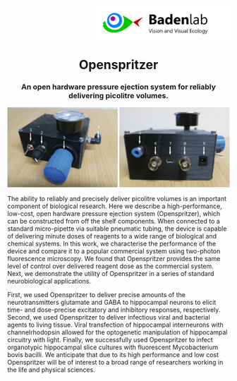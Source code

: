 <p align="right"><img src="https://github.com/BadenLab/Zebrafish-visual-space-model/blob/master/Images/Logo.png" width="300"/><h1 align="center">Openspritzer
</h1></p>
<h3 align="center">An open hardware pressure ejection system for reliably delivering picolitre volumes.
</h3><p align="center">
<img src="https://github.com/BadenLab/Openspritzer/blob/master/Images/Cover%20Picture.png" width="750"/>
</p>


The ability to reliably and precisely deliver picolitre volumes is an important component of biological
research. Here we describe a high-performance, low-cost, open hardware pressure ejection system
(Openspritzer), which can be constructed from off the shelf components.
When connected to a standard micro-pipette via suitable pneumatic tubing, the device is capable of
delivering minute doses of reagents to a wide range of biological and chemical systems. In this work,
we characterise the performance of the device and compare it to a popular commercial system using two-photon
fluorescence microscopy. We found that Openspritzer provides the same level of control over
delivered reagent dose as the commercial system. Next, we demonstrate the utility of Openspritzer in
a series of standard neurobiological applications.



First, we used Openspritzer to deliver precise
amounts of the neurotransmitters glutamate and GABA to hippocampal neurons to elicit time- and
dose-precise excitatory and inhibitory responses, respectively. Second, we used Openspritzer to
deliver infectious viral and bacterial agents to living tissue. Viral transfection of hippocampal
interneurons with channelrhodopsin allowed for the optogenetic manipulation of hippocampal
circuitry with light. Finally, we successfully used Openspritzer to infect organotypic hippocampal
slice cultures with fluorescent Mycobacterium bovis bacilli. We anticipate that due to its high
performance and low cost Openspritzer will be of interest to a broad range of researchers working in
the life and physical sciences.
